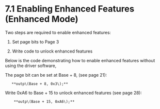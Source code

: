 # 7.1 Enabling Enhanced Features \(Enhanced Mode\)

Two steps are required to enable enhanced features: 

1. Set page bits to Page 3 

2. Write code to unlock enhanced features 

Below is the code demonstrating how to enable enhanced features without using the driver software, 

The page bit can be set at Base + 8, \(see page 21\): 

       **outp\(Base + 8, 0x3\);** 

Write 0xA6 to Base + 15 to unlock enhanced features \(see page 28\): 

        **outp\(Base + 15, 0xA6\);**

